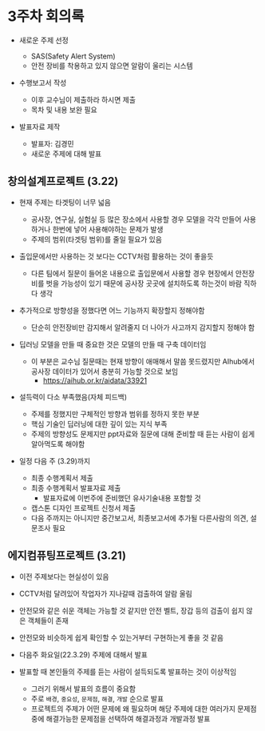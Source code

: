 # 3주차 회의록

- 새로운 주제 선정

  - SAS(Safety Alert System)
  - 안전 장비를 착용하고 있지 않으면 알람이 울리는 시스템

- 수행보고서 작성

  - 이후 교수님이 제출하라 하시면 제출
  - 목차 및 내용 보완 필요

- 발표자료 제작
  - 발표자: 김경민
  - 새로운 주제에 대해 발표

## 창의설계프로젝트 (3.22)

- 현재 주제는 타겟팅이 너무 넓음

  - 공사장, 연구실, 실험실 등 많은 장소에서 사용할 경우 모델을 각각 만들어 사용하거나 한번에 넣어 사용해야하는 문제가 발생
  - 주제의 범위(타겟팅 범위)를 줄일 필요가 있음

- 출입문에서만 사용하는 것 보다는 CCTV처럼 활용하는 것이 좋을듯
  - 다른 팀에서 질문이 들어온 내용으로 출입문에서 사용할 경우 현장에서 안전장비를 벗을 가능성이 있기 때문에 공사장 곳곳에 설치하도록 하는것이 바람 직하다 생각
- 추가적으로 방향성을 정했다면 어느 기능까지 확장할지 정해야함

  - 단순히 안전장비만 감지해서 알려줄지 더 나아가 사고까지 감지할지 정해야 함

- 딥러닝 모델을 만들 때 중요한 것은 모델의 만들 때 구축 데이터임
  - 이 부분은 교수님 질문때는 현재 방향이 애매해서 말씀 못드렸지만 AIhub에서 공사장 데이터가 있어서 충분히 가능할 것으로 보임
    - https://aihub.or.kr/aidata/33921
- 설득력이 다소 부족했음(자체 피드백)

  - 주제를 정했지만 구체적인 방향과 범위를 정하지 못한 부분
  - 핵심 기술인 딥러닝에 대한 깊이 있는 지식 부족
  - 주제의 방향성도 문제지만 ppt자료와 질문에 대해 준비할 때 듣는 사람이 쉽게 알아먹도록 해야함

- 일정 다음 주 (3.29)까지
  - 최종 수행계획서 제출
  - 최종 수행계획서 발표자료 제출
    - 발표자료에 이번주에 준비했던 유사기술내용 포함할 것
  - 캡스톤 디자인 프로젝트 신청서 제출
  - 다음 주까지는 아니지만 중간보고서, 최종보고서에 추가될 다른사람의 의견, 설문조사 필요

## 에지컴퓨팅프로젝트 (3.21)

- 이전 주제보다는 현실성이 있음

- CCTV처럼 달려있어 작업자가 지나갈때 검출하여 알람 울림

- 안전모와 같은 쉬운 객체는 가능할 것 같지만 안전 벨트, 장갑 등의 검출이 쉽지 않은 객체들이 존재

- 안전모와 비슷하게 쉽게 확인할 수 있는거부터 구현하는게 좋을 것 같음

- 다음주 화요일(22.3.29) 주제에 대해서 발표

- 발표할 때 본인들의 주제를 듣는 사람이 설득되도록 발표하는 것이 이상적임
  - 그러기 위해서 발표의 흐름이 중요함
  - 주로 `배경`, `중요성`, `문제점`, `해결`, `개발` 순으로 발표
  - 프로젝트의 주제가 어떤 문제에 왜 필요하며 해당 주제에 대한 여러가지 문제점 중에 해결가능한 문제점을 선택하여 해결과정과 개발과정 발표
